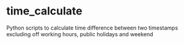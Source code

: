 # time_calculate
Python scripts to calculate time difference between two timestamps excluding off working hours, public holidays and weekend
